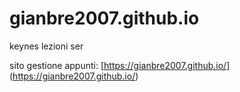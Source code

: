 # gianbre2007.github.io
keynes lezioni ser

sito gestione appunti: [https://gianbre2007.github.io/] (https://gianbre2007.github.io/)
